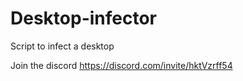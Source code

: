 # Desktop-infector
Script to infect a desktop

Join the discord
https://discord.com/invite/hktVzrff54
